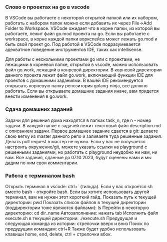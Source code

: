### Слово о проектах на go в vscode
В VSCode вы работаете с некоторой открытой папкой или их набором, работать с набором папок можно если добавить их через File->Add Folder to Workspace. VSCode ожидает что в корне папки, из которой вы работаете, лежит файл go.mod проекта на go. Если вы работаете с workspace, в корне каждой папки воркспейса может лежать go.mod и быть свой проект go.
Под работой в VSCode подразумевается адекватное поведение инструментов IDE, таких как intellisense.

Для работы с несколькими проектами go или с проектами, не лежащими в корневой папке, открытой в vscode, можно использовать файл go.work, лежащий в конревой директории. В корневой директории данного проекта лежит файл go.work, включающий функции IDE для проектов с домашними заданиями. В вашей IDE рекомендуется открывать корневую папку репозитория golang-ninja, все должно работать. Если вы открываете домашние задания иначе, вам придется внести изменения в go.work.

### Сдача домашних заданий
Задачи для решения дома находятся в папках task_n, где n - номер задачи. В каждой папке с задачей лежит текстовый файл description.md с описанием задачи.
Первое домашнее задание сдается в git: делаете свою ветку из master данного репо и заливаете туда решенные задания. Делать pull request в мастер не нужно. Если у вас не получается настроить окружение/git, можете указать ссылки на playground с решенными заданиями, но работать с playground неудобно ни нам, ни вам. Все задания, сданные до 07.10.2023, будут оценены нами и мы дадим по ним свои комментарии.

### Работа с терминалом bash
Открыть терминал в vscode: ctrl+` (тильда). Если у вас откроется sh вместо bash - откройте bash. Если вы хотите использовать другой терминал, вам не нужен этот короткий гайд.
Показать путь к текущей директории: pwd
Показать список файлов в текущей директории (поддиректории тоже являются файлами): ls
Перейти в некоторую директорию: cd dir_name
Автозаполнение: нажать tab
Исполнить файл execute.sh в текущей директории: ./execute.sh
Предудущая и следующая команда из истории: стрелочки вверх и вниз
Поиск по предудущим командам: ctrl+R
Также будет удобно использовать клавиши home, end, delete, ctrl + стрелочки вбок.
